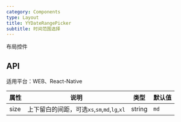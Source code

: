 ```yaml
---
category: Components
type: Layout
title: YYDateRangePicker
subtitle: 时间范围选择
---
```


布局控件

## API

适用平台：WEB、React-Native

属性 | 说明 | 类型 | 默认值
----|-----|------|------
| size       |  上下留白的间距，可选`xs`,`sm`,`md`,`lg`,`xl`  | string | `md`  |

